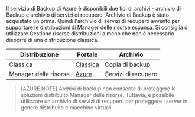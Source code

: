 Il servizio di Backup di Azure è disponibili due tipi di archivi - archivio di Backup e archivio di servizi di recupero. Archivio di Backup è stato acquistato un prima. Quindi l'archivio di servizi di recupero avvento per supportare le distribuzioni di Manager delle risorse espansa. Si consiglia di utilizzare Gestione risorse distribuzioni a meno che non è necessario disporre di una distribuzione classica.

| **Distribuzione** | **Portale** | **Archivio** |
|-----------|------|-----|
|Classica|[Classica](https://manage.windowsazure.com)|Copia di backup|
|Manager delle risorse|[Azure](https://portal.azure.com)|Servizi di recupero|

> [AZURE.NOTE] Archivi di backup non consente di proteggere le soluzioni distribuito Manager delle risorse. Tuttavia, è possibile utilizzare un archivio di servizi di recupero per proteggere i server in genere distribuito e macchine virtuali.  
